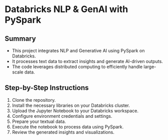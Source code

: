 # Databricks NLP & GenAI with PySpark

## Summary
- This project integrates NLP and Generative AI using PySpark on Databricks.
- It processes text data to extract insights and generate AI-driven outputs.
- The code leverages distributed computing to efficiently handle large-scale data.

## Step-by-Step Instructions
1. Clone the repository.
2. Install the necessary libraries on your Databricks cluster.
3. Upload the Jupyter Notebook to your Databricks workspace.
4. Configure environment credentials and settings.
5. Prepare your textual data.
6. Execute the notebook to process data using PySpark.
7. Review the generated insights and visualizations.
